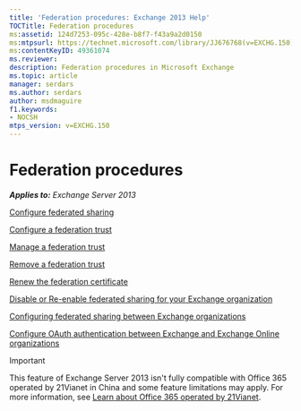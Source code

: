 ```yaml
---
title: 'Federation procedures: Exchange 2013 Help'
TOCTitle: Federation procedures
ms:assetid: 124d7253-095c-428e-b8f7-f43a9a2d0150
ms:mtpsurl: https://technet.microsoft.com/library/JJ676768(v=EXCHG.150)
ms:contentKeyID: 49361074
ms.reviewer: 
description: Federation procedures in Microsoft Exchange 
ms.topic: article
manager: serdars
ms.author: serdars
author: msdmaguire
f1.keywords:
- NOCSH
mtps_version: v=EXCHG.150
---
```


# Federation procedures

_**Applies to:** Exchange Server 2013_

[Configure federated sharing](configure-federated-sharing-exchange-2013-help.md)

[Configure a federation trust](configure-a-federation-trust-exchange-2013-help.md)

[Manage a federation trust](manage-a-federation-trust-exchange-2013-help.md)

[Remove a federation trust](remove-a-federation-trust-exchange-2013-help.md)

[Renew the federation certificate](renew-the-federation-certificate-exchange-2013-help.md)

[Disable or Re-enable federated sharing for your Exchange organization](disable-or-re-enable-federated-sharing-for-your-exchange-organization-exchange-2013-help.md)

[Configuring federated sharing between Exchange organizations](configuring-federated-sharing-between-exchange-organizations-exchange-2013-help.md)

[Configure OAuth authentication between Exchange and Exchange Online organizations](configure-oauth-authentication-between-exchange-and-exchange-online-organizations-exchange-2013-help.md)

> [!IMPORTANT]
> This feature of Exchange Server 2013 isn't fully compatible with Office 365 operated by 21Vianet in China and some feature limitations may apply. For more information, see <A href="/microsoft-365/admin/services-in-china/services-in-china">Learn about Office 365 operated by 21Vianet</A>.
